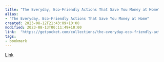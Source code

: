 ```yaml
---
title: "The Everyday, Eco-Friendly Actions That Save You Money at Home"
alias:
- "The Everyday, Eco-Friendly Actions That Save You Money at Home"
created: 2023-08-12T21:43:09+10:00
modified: 2023-08-13T00:11:49+10:00
link:  "https://getpocket.com/collections/the-everyday-eco-friendly-actions-that-save-you-money-at-home"
tags:
- bookmark
---
```


> 

[Link](https://getpocket.com/collections/the-everyday-eco-friendly-actions-that-save-you-money-at-home)